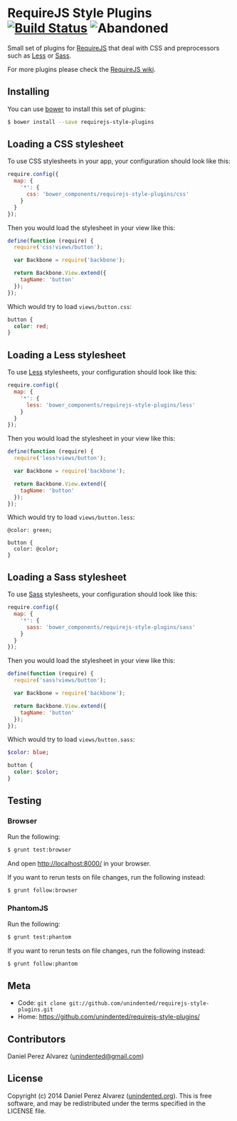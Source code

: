 # RequireJS Style Plugins [![Build Status](https://img.shields.io/travis/unindented/requirejs-style-plugins.svg)](http://travis-ci.org/unindented/requirejs-style-plugins) ![Abandoned](https://img.shields.io/badge/status-abandoned-red.svg)

Small set of plugins for [RequireJS](http://requirejs.org/) that deal with CSS and preprocessors such as [Less](http://lesscss.org/) or [Sass](http://sass-lang.com/).

For more plugins please check the [RequireJS wiki](https://github.com/jrburke/requirejs/wiki/Plugins).


## Installing

You can use [bower](http://bower.io/) to install this set of plugins:

```sh
$ bower install --save requirejs-style-plugins
```


## Loading a CSS stylesheet

To use CSS stylesheets in your app, your configuration should look like this:

```js
require.config({
  map: {
    '*': {
      css: 'bower_components/requirejs-style-plugins/css'
    }
  }
});
```

Then you would load the stylesheet in your view like this:

```js
define(function (require) {
  require('css!views/button');

  var Backbone = require('backbone');

  return Backbone.View.extend({
    tagName: 'button'
  });
});
```

Which would try to load `views/button.css`:

```css
button {
  color: red;
}
```


## Loading a Less stylesheet

To use [Less](http://lesscss.org/) stylesheets, your configuration should look like this:

```js
require.config({
  map: {
    '*': {
      less: 'bower_components/requirejs-style-plugins/less'
    }
  }
});
```

Then you would load the stylesheet in your view like this:

```js
define(function (require) {
  require('less!views/button');

  var Backbone = require('backbone');

  return Backbone.View.extend({
    tagName: 'button'
  });
});
```

Which would try to load `views/button.less`:

```less
@color: green;

button {
  color: @color;
}
```


## Loading a Sass stylesheet

To use [Sass](http://sass-lang.com/) stylesheets, your configuration should look like this:

```js
require.config({
  map: {
    '*': {
      sass: 'bower_components/requirejs-style-plugins/sass'
    }
  }
});
```

Then you would load the stylesheet in your view like this:

```js
define(function (require) {
  require('sass!views/button');

  var Backbone = require('backbone');

  return Backbone.View.extend({
    tagName: 'button'
  });
});
```

Which would try to load `views/button.sass`:

```sass
$color: blue;

button {
  color: $color;
}
```


## Testing

### Browser

Run the following:

```sh
$ grunt test:browser
```

And open <http://localhost:8000/> in your browser.

If you want to rerun tests on file changes, run the following instead:

```sh
$ grunt follow:browser
```

### PhantomJS

Run the following:

```sh
$ grunt test:phantom
```

If you want to rerun tests on file changes, run the following instead:

```sh
$ grunt follow:phantom
```


## Meta

* Code: `git clone git://github.com/unindented/requirejs-style-plugins.git`
* Home: <https://github.com/unindented/requirejs-style-plugins/>


## Contributors

Daniel Perez Alvarez ([unindented@gmail.com](mailto:unindented@gmail.com))


## License

Copyright (c) 2014 Daniel Perez Alvarez ([unindented.org](https://unindented.org/)). This is free software, and may be redistributed under the terms specified in the LICENSE file.
